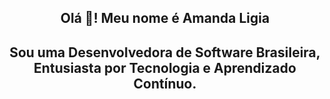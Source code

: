 <h2 align="center">Olá 👋! Meu nome é Amanda Ligia</h2>
<h2 align="center">Sou uma Desenvolvedora de Software Brasileira, Entusiasta por Tecnologia e Aprendizado Contínuo.</h2>
